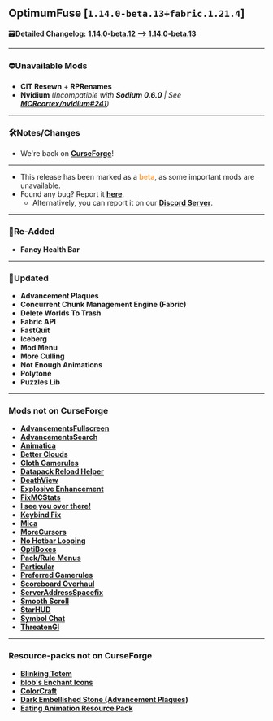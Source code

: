 ## OptimumFuse [`1.14.0-beta.13+fabric.1.21.4`]

🗃️**Detailed Changelog:** [**1.14.0-beta.12 --> 1.14.0-beta.13**](https://github.com/UltimatChamp/optimum-fuse/compare/1.14.0-beta.12...1.14.0-beta.13)

---

### ⛔Unavailable Mods

- **CIT Resewn** + **RPRenames**
- **Nvidium** _(Incompatible with **Sodium 0.6.0** | See [**MCRcortex/nvidium#241**](https://github.com/MCRcortex/nvidium/issues/241))_

---

### 🛠️Notes/Changes

- We're back on [**CurseForge**](https://www.curseforge.com/minecraft/modpacks/optimum-fuse)!

---

- This release has been marked as a <font color="#ffa347">**beta**</font>, as some important mods are unavailable.
- Found any bug? Report it [**here**](https://github.com/UltimatChamp/optimum-fuse/issues/new?assignees=&labels=%F0%9F%AA%B2bug&projects=&template=bug-report.yml).
  - Alternatively, you can report it on our [**Discord Server**](https://discord.gg/kfKjjhv3pn).

---

### 🔁Re-Added

- **Fancy Health Bar**

---

### 🔄️Updated

- **Advancement Plaques**
- **Concurrent Chunk Management Engine (Fabric)**
- **Delete Worlds To Trash**
- **Fabric API**
- **FastQuit**
- **Iceberg**
- **Mod Menu**
- **More Culling**
- **Not Enough Animations**
- **Polytone**
- **Puzzles Lib**

---

### Mods not on CurseForge

- [**AdvancementsFullscreen**](https://modrinth.com/mod/advancementsfullscreen)
- [**AdvancementsSearch**](https://modrinth.com/mod/advancementssearch)
- [**Animatica**](https://github.com/FoundationGames/Animatica/pull/64)
- [**Better Clouds**](https://modrinth.com/mod/better-clouds)
- [**Cloth Gamerules**](https://modrinth.com/mod/cloth-gamerules)
- [**Datapack Reload Helper**](https://modrinth.com/mod/datapack-reload-helper)
- [**DeathView**](https://modrinth.com/mod/deathview)
- [**Explosive Enhancement**](https://modrinth.com/mod/explosive-enhancement)
- [**FixMCStats**](https://modrinth.com/mod/fixmcstats)
- [**I see you over there!**](https://modrinth.com/mod/i-see-you-over-there)
- [**Keybind Fix**](https://modrinth.com/mod/keybind-fix)
- [**Mica**](https://modrinth.com/mod/mica)
- [**MoreCursors**](https://modrinth.com/mod/morecursors)
- [**No Hotbar Looping**](https://modrinth.com/mod/no-hotbar-looping)
- [**OptiBoxes**](https://github.com/lowercasebtw/optiboxes)
- [**Pack/Rule Menus**](https://modrinth.com/mod/packrule-menus)
- [**Particular**](https://modrinth.com/mod/particular)
- [**Preferred Gamerules**](https://modrinth.com/mod/preferred-gamerules)
- [**Scoreboard Overhaul**](https://modrinth.com/mod/scoreboard-overhaul)
- [**ServerAddressSpacefix**](https://modrinth.com/mod/serveraddressspacefix)
- [**Smooth Scroll**](https://modrinth.com/mod/smooth-scroll)
- [**StarHUD**](https://modrinth.com/mod/starhud)
- [**Symbol Chat**](https://modrinth.com/mod/symbol-chat)
- [**ThreatenGl**](https://modrinth.com/mod/threatengl)

---

### Resource-packs not on CurseForge

- [**Blinking Totem**](https://modrinth.com/mod/blinking-totem)
- [**blob's Enchant Icons**](https://modrinth.com/mod/blobs-enchant-icons)
- [**ColorCraft**](https://modrinth.com/mod/textcolorcraft)
- [**Dark Embellished Stone (Advancement Plaques)**](https://modrinth.com/mod/dark-embellished-stone)
- [**Eating Animation Resource Pack**](https://modrinth.com/mod/eating-animation-resource-pack)
